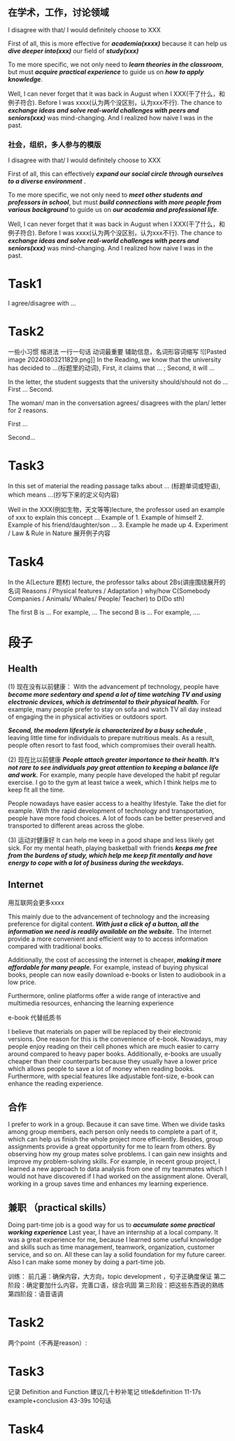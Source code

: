 ## 在学术，工作，讨论领域
I disagree with that/  I would definitely choose to XXX

First of all, this  is more effective for ***academia(xxxx)*** because it can help us ***dive deeper into(xxx)*** our field of ***study(xxx)***

To me more specific, we not only need to ***learn theories in the classroom***, but must ***acquire practical experience*** to guide us on ***how to apply knowledge***.

Well, I can never forget that it was back in August when I XXX(干了什么，和例子符合). Before I was xxxx(认为两个没区别，认为xxx不行). The chance to ***exchange ideas and solve real-world challenges with peers and seniors(xxx)*** was mind-changing. And I realized how naive I was in the past.

### 社会，组织，多人参与的模版
I disagree with that/  I would definitely choose to XXX

First of all, this can effectively ***expand our social circle through ourselves to a diverse environment*** .  

To me more specific, we not only need to ***meet other students and professors in school***, but must ***build connections  with more people from various background*** to guide us on ***our academia and professional life***.

Well, I can never forget that it was back in August when I XXX(干了什么，和例子符合). Before I was xxxx(认为两个没区别，认为xxx不行). The chance to ***exchange ideas and solve real-world challenges with peers and seniors(xxx)*** was mind-changing. And I realized how naive I was in the past.

# Task1
I agree/disagree with ...
# Task2
一些小习惯
缩进法 一行一句话 动词最重要 辅助信息，名词形容词缩写 
![[Pasted image 20240803211829.png]]
In the Reading, we know that the university has decided to ...(标题里的动词), First, it claims that ... ; Second, it will …

In the letter, the student suggests that the university  should/should not do ... First ...  Second.

The woman/ man in the conversation agrees/ disagrees with the plan/ letter for 2 reasons.

First ...

Second... 
# Task3
In this set of material the reading passage talks about ... (标题单词或短语), which means ...(抄写下来的定义句内容)

Well in the XXX(例如生物，天文等等)lecture, the professor used an example of xxx to explain this concept ...
	Example of 
	1.   Example of himself
	2.  Example of his friend/daughter/son ...
	3.  Example he made up
	4. Experiment / Law & Rule in Nature
展开例子内容
# Task4
In the A(Lecture 题材) lecture, the professor talks about 2Bs(讲座围绕展开的名词 Reasons / Physical features / Adaptation ) why/how C(Somebody Companies / Animals/ Whales/ People/ Teacher) to D(Do sth)

The first B is ... For example, ...
The second B is ... For example, ....
# 段子

## Health
(1) 现在没有以前健康：
With the advancement pf technology, people have ***become more sedentary and spend a lot of time watching TV and using electronic devices, which is detrimental to their physical health.*** For example, many people prefer to stay on sofa and watch TV all day instead of engaging the in physical activities or outdoors sport. 

***Second, the modern lifestyle is characterized by a busy schedule*** , leaving little time for individuals to prepare nutritious meals. As a result, people often resort to fast food, which compromises their overall health.

(2) 现在比以前健康
***People attach greater importance to their health. It's not rare to see individuals pay great attention to keeping a balance life and work.*** For example, many people have developed the habit pf regular exercise. I go to the gym at least twice a week, which I think helps me to keep fit all the time.

People nowadays have easier access to a healthy lifestyle. Take the diet for example. With the rapid development of technology and transportation, people have more food choices. A lot of foods can be better preserved and transported to different areas across the globe.

(3) 运动对健康好
It can help me keep in a good shape and less likely get sick. For my mental heath, playing basketball with friends ***keeps me free from the burdens of study, which help me keep fit mentally and have energy to cope with a lot of business during the weekdays.***

## Internet
用互联网会更多xxxx

This mainly due to the advancement of technology and the increasing preference for digital content.  ***With just a click of a button, all the information we need is readily available on the website.*** The Internet provide a more convenient and efficient way to to access information compared with traditional books. 

Additionally, the cost of accessing the internet is cheaper, ***making it more affordable for many people.***  For example, instead of buying physical books, people can now easily download e-books or listen to audiobook in a low price.

Furthermore, online platforms offer a wide range of interactive and multimedia resources, enhancing the learning experience

e-book 代替纸质书

I believe that materials on paper will be replaced by their electronic versions. One reason for this is the convenience of e-book. Nowadays, may people enjoy reading on their cell phones which are much easier to carry around compared to heavy paper books. Additionally, e-books are usually cheaper than their counterparts because they usually have a lower price which allows people to save a lot of money when reading books. Furthermore, with special features like adjustable font-size, e-book can enhance the reading experience.
## 合作 
I prefer to work in a group. Because it can save time. When we divide tasks among group members, each person only needs to complete a part of it, which can help us finish the whole project more efficiently. 
Besides, group assignments provide a great opportunity for me to learn from others. By observing how my group mates solve problems. I can gain new insights and improve my problem-solving skills. For example, in recent group project, I learned a new approach to data analysis from one of my teammates which I would not have discovered if I had worked on the assignment alone. Overall, working in a group saves time and enhances my learning experience.
## 兼职 （practical skills）
Doing part-time job is a good way for us to ***accumulate some practical working experience*** Last year, I have an internship at a local company. It was a great experience for me, because I learned some useful knowledge and skills such as time management, teamwork, organization, customer service, and so on. All these can lay a solid foundation for my future career. Also I can make some money by doing a part-time job.



训练：
前几遍：确保内容，大方向，topic development ，句子正确度保证
第二阶段：确定要加什么内容，完善口语，综合巩固
第三阶段：把这些东西说的熟练
第四阶段：语音语调
# Task2
两个point（不再是reason）:
# Task3 
记录 Definition and Function
建议几十秒补笔记
title&definition  11-17s
example+conclusion 43-39s 10句话
# Task4

